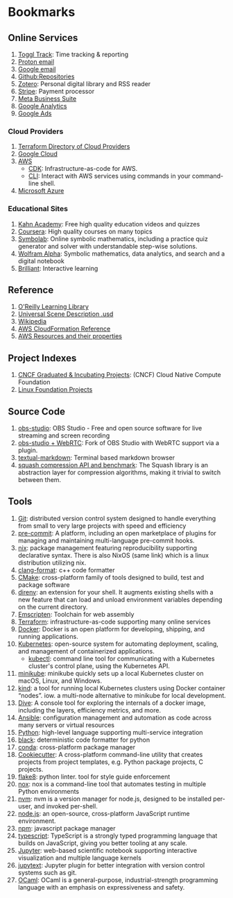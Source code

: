 # Bookmarks

## Online Services
1. [Toggl Track](https://track.toggl.com/timer): Time tracking & reporting
1. [Proton email](https://mail.proton.me/)
1. [Google email](https://www.gmail.com/)
1. [Github:Repositories](https://github.com/adam-scislowicz?tab=repositories)
1. [Zotero](https://www.zotero.org/): Personal digital library and RSS reader
1. [Stripe](https://dashboard.stripe.com/test/dashboard): Payment processor
1. [Meta Business Suite](https://business.facebook.com/latest/)
1. [Google Analytics](https://analytics.google.com/)
1. [Google Ads](https://ads.google.com/home/#!/)


### Cloud Providers
1. [Terraform Directory of Cloud Providers](https://registry.terraform.io/browse/providers)
1. [Google Cloud](https://cloud.google.com/)
1. [AWS](https://aws.amazon.com/)
    - [CDK](https://aws.amazon.com/cdk/): Infrastructure-as-code for AWS.
    - [CLI](https://aws.amazon.com/cli/): Interact with AWS services using commands in your command-line shell.
1. [Microsoft Azure](https://azure.microsoft.com/)


### Educational Sites
1. [Kahn Academy](https://www.khanacademy.org/): Free high quality education videos and quizzes
1. [Coursera](https://www.coursera.org/): High quality courses on many topics
1. [Symbolab](https://www.symbolab.com/): Online symbolic mathematics, including a practice quiz generator and solver with understandable step-wise solutions.
1. [Wolfram Alpha](https://www.wolframalpha.com/): Symbolic mathematics, data analytics, and search and a digital notebook
1. [Brilliant](https://brilliant.org/): Interactive learning


## Reference
1. [O'Reilly Learning Library](https://learning.oreilly.com/home/)
1. [Universal Scene Description .usd](https://remedy-entertainment.github.io/USDBook/index.html)
1. [Wikipedia](https://www.wikipedia.org)
1. [AWS CloudFormation Reference](https://docs.aws.amazon.com/AWSCloudFormation/latest/UserGuide/aws-properties-ec2-instance.html)
1. [AWS Resources and their properties](https://docs.aws.amazon.com/AWSCloudFormation/latest/UserGuide/aws-template-resource-type-ref.html)


## Project Indexes
1. [CNCF Graduated & Incubating Projects](https://www.cncf.io/projects/): (CNCF) Cloud Native Compute Foundation
1. [Linux Foundation Projects](https://www.cncf.io/projects/)


## Source Code
1. [obs-studio](https://github.com/obsproject/obs-studio): OBS Studio - Free and open source software for live streaming and screen recording
1. [obs-studio + WebRTC](https://github.com/CoSMoSoftware/OBS-studio-webrtc): Fork of OBS Studio with WebRTC support via a plugin.
1. [textual-markdown](https://github.com/willmcgugan/textual-markdown): Terminal based markdown browser
1. [squash compression API and benchmark](https://quixdb.github.io/squash-benchmark/): The Squash library is an abstraction layer for compression algorithms, making it trivial to switch between them.


## Tools
1. [Git](https://git-scm.com/): distributed version control system designed to handle everything from small to very large projects with speed and efficiency
1. [pre-commit](https://pre-commit.com/): A platform, including an open marketplace of plugins for managing and maintaining multi-language pre-commit hooks.
1. [nix](https://nixos.org/): package management featuring reproducibility supporting declarative syntax. There is also NixOS (same link) which is a linux distribution utilizing nix.
1. [clang-format](https://clang.llvm.org/docs/ClangFormat.html): c++ code formatter
1. [CMake](https://cmake.org/): cross-platform family of tools designed to build, test and package software
1. [direnv](https://direnv.net/): an extension for your shell. It augments existing shells with a new feature that can load and unload environment variables depending on the current directory.
1. [Emscripten](https://emscripten.org/): Toolchain for web assembly
1. [Terraform](https://www.terraform.io/): infrastructure-as-code supporting many online services
1. [Docker](https://www.docker.com/): Docker is an open platform for developing, shipping, and running applications.
1. [Kubernetes](https://kubernetes.io): open-source system for automating deployment, scaling, and management of containerized applications.
    - [kubectl](https://kubernetes.io/docs/reference/kubectl/):  command line tool for communicating with a Kubernetes cluster's control plane, using the Kubernetes API.
1. [minikube](https://minikube.sigs.k8s.io/docs/): minikube quickly sets up a local Kubernetes cluster on macOS, Linux, and Windows.
1. [kind](https://kind.sigs.k8s.io): a tool for running local Kubernetes clusters using Docker container “nodes”. iow. a multi-node alternative to minikube for local development.
1. [Dive](https://github.com/wagoodman/dive): A console tool for exploring the internals of a docker image, including the layers, efficiency metrics, and more.
1. [Ansible](https://www.ansible.com/): configuration management and automation as code across many servers or virtual resources
1. [Python](https://www.python.org/): high-level language supporting multi-service integration
1. [black](https://github.com/psf/black): deterministic code formatter for python
1. [conda](https://docs.conda.io/projects/conda/en/latest/): cross-platform package manager
1. [Cookiecutter](https://github.com/cookiecutter/cookiecutter): A cross-platform command-line utility that creates projects from project templates, e.g. Python package projects, C projects.
1. [flake8](https://flake8.pycqa.org/): python linter. tool for style guide enforcement
1. [nox](https://nox.thea.codes/): nox is a command-line tool that automates testing in multiple Python environments
1. [nvm](https://github.com/nvm-sh/nvm): nvm is a version manager for node.js, designed to be installed per-user, and invoked per-shell.
1. [node.js](https://nodejs.org/): an open-source, cross-platform JavaScript runtime environment.
1. [npm](https://www.npmjs.com): javascript package manager
1. [typescript](https://www.typescriptlang.org): TypeScript is a strongly typed programming language that builds on JavaScript, giving you better tooling at any scale.
1. [Jupyter](https://jupyter.org/): web-based scientific notebook supporting interactive visualization and multiple language kernels
1. [jupytext](https://github.com/mwouts/jupytext): Jupyter plugin for better integration with version control systems such as git.
1. [OCaml](https://ocaml.org): OCaml is a general-purpose, industrial-strength programming language with an emphasis on expressiveness and safety.

